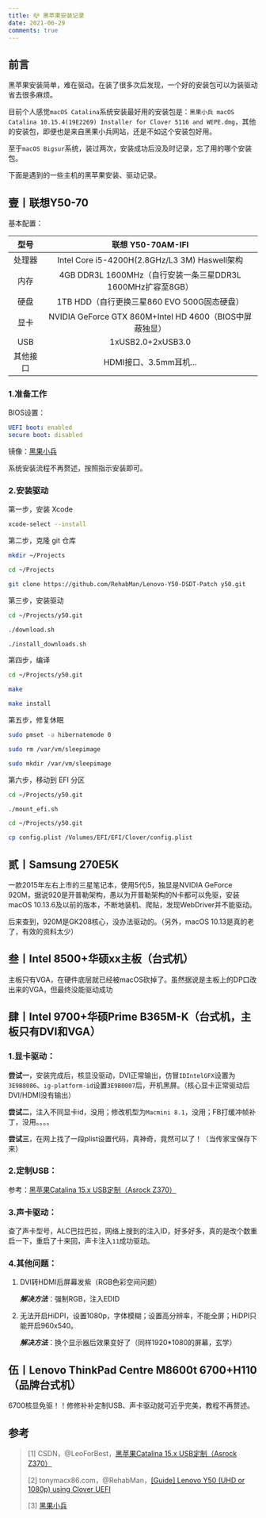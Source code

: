 ```yaml
---
title: 📪 黑苹果安装记录
date: 2021-06-29
comments: true
---
```


 ## 前言

黑苹果安装简单，难在驱动。在装了很多次后发现，一个好的安装包可以为装驱动省去很多麻烦。

目前个人感觉`macOS Catalina`系统安装最好用的安装包是：`黑果小兵 macOS Catalina 10.15.4(19E2269) Installer for Clover 5116 and WEPE.dmg`，其他的安装包，即便也是来自黑果小兵网站，还是不如这个安装包好用。

至于`macOS Bigsur`系统，装过两次，安装成功后没及时记录，忘了用的哪个安装包。

下面是遇到的一些主机的黑苹果安装、驱动记录。

## 壹丨联想Y50-70

基本配置：

|   型号   |                      联想 Y50-70AM-IFI                      |
| :------: | :---------------------------------------------------------: |
|  处理器  |        Intel Core i5-4200H(2.8GHz/L3 3M) Haswell架构        |
|   内存   | 4GB DDR3L 1600MHz（自行安装一条三星DDR3L 1600MHz扩容至8GB） |
|   硬盘   |         1TB HDD（自行更换三星860 EVO 500G固态硬盘）         |
|   显卡   |   NVIDIA GeForce GTX 860M+Intel HD 4600（BIOS中屏蔽独显）   |
|   USB    |                      1xUSB2.0+2xUSB3.0                      |
| 其他接口 |                   HDMI接口、3.5mm耳机...                    |

### 1.准备工作

BIOS设置：

```yaml
UEFI boot: enabled
secure boot: disabled
```

镜像：[黑果小兵](https://blog.daliansky.net)

系统安装流程不再赘述，按照指示安装即可。

### 2.安装驱动

第一步，安装 Xcode

```bash
xcode-select --install
```

第二步，克隆 git 仓库

```bash
mkdir ~/Projects
```

```bash
cd ~/Projects
```

```bash
git clone https://github.com/RehabMan/Lenovo-Y50-DSDT-Patch y50.git
```

第三步，安装驱动

```bash
cd ~/Projects/y50.git
```

```bash
./download.sh
```

```bash
./install_downloads.sh
```

第四步，编译

```bash
cd ~/Projects/y50.git
```

```bash
make
```

```bash
make install
```

第五步，修复休眠

```bash
sudo pmset -a hibernatemode 0
```

```bash
sudo rm /var/vm/sleepimage
```

```bash
sudo mkdir /var/vm/sleepimage
```

第六步，移动到 EFI 分区

```bash
cd ~/Projects/y50.git
```

```bash
./mount_efi.sh
```

```bash
cd ~/Projects/y50.git
```

```bash
cp config.plist /Volumes/EFI/EFI/Clover/config.plist
```

## 贰丨Samsung 270E5K

一款2015年左右上市的三星笔记本，使用5代i5，独显是NVIDIA GeForce 920M，据说920是开普勒架构，愚以为开普勒架构的N卡都可以免驱，安装macOS 10.13.6及以前的版本，不断地装机、爬贴，发现WebDriver并不能驱动。

后来查到，920M是GK208核心，没办法驱动的。（另外，macOS 10.13是真的老了，有效的资料太少）

## 叁丨Intel 8500+华硕xx主板（台式机）

主板只有VGA，在硬件底层就已经被macOS砍掉了。虽然据说是主板上的DP口改出来的VGA，但最终没能驱动成功

## 肆丨Intel 9700+华硕Prime B365M-K（台式机，主板只有DVI和VGA）

### 1.显卡驱动：

**尝试一**，安装完成后，核显没驱动，DVI正常输出，仿冒`IDIntelGFX`设置为`3E9B8086`、`ig-platform-id`设置`3E9B0007`后，开机黑屏。（核心显卡正常驱动后DVI/HDMI没有输出）

**尝试二**，注入不同显卡id，没用；修改机型为`Macmini 8.1`，没用；FB打缓冲帧补丁，没用。。。。

**尝试三**，在网上找了一段plist设置代码，真神奇，竟然可以了！（当传家宝保存下来）

### 2.定制USB：

参考：[黑苹果Catalina 15.x USB定制（Asrock Z370）](https://blog.csdn.net/LeoForBest/article/details/103247824)

### 3.声卡驱动：

查了声卡型号，ALC巴拉巴拉，网络上搜到的注入ID，好多好多，真的是改个数重启一下，重启了十来回，声卡注入`11`成功驱动。

### 4.其他问题：

1. DVI转HDMI后屏幕发紫（RGB色彩空间问题）

   ***解决方法***：强制RGB，注入EDID

2. 无法开启HiDPI，设置1080p，字体模糊；设置高分辨率，不能全屏；HiDPI只能开启960x540。

   ***解决方法***：换个显示器后效果变好了（同样1920*1080的屏幕，玄学）

## 伍丨Lenovo ThinkPad Centre M8600t 6700+H110（品牌台式机）

6700核显免驱！！修修补补定制USB、声卡驱动就可近乎完美，教程不再赘述。

## 参考

> [1] CSDN，@LeoForBest，[黑苹果Catalina 15.x USB定制（Asrock Z370）](https://blog.csdn.net/LeoForBest/article/details/103247824)
>
> [2] tonymacx86.com，@RehabMan，[[Guide] Lenovo Y50 (UHD or 1080p) using Clover UEFI ](https://www.tonymacx86.com/threads/guide-lenovo-y50-uhd-or-1080p-using-clover-uefi.261723/)
>
> [3] [黑果小兵](https://blog.daliansky.net/)

